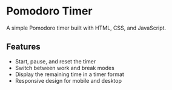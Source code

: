 # Pomodoro Timer

A simple Pomodoro timer built with HTML, CSS, and JavaScript.

## Features

- Start, pause, and reset the timer
- Switch between work and break modes
- Display the remaining time in a timer format
- Responsive design for mobile and desktop
